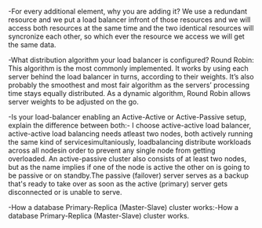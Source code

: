 -For every additional element, why you are adding it? We use a redundant resource and 
we put a load balancer infront of those resources and we will access both resources at
the same time and the two identical resources will syncronize each other, so which ever the resource we access we will get the same data.

-What distribution algorithm your load balancer is configured? Round Robin: This algorithm is the most commonly implemented. It works by using each server behind the load balancer in turns, according to their weights. It’s also probably the smoothest and most fair algorithm as the servers’ processing time stays equally distributed. As a dynamic algorithm, Round Robin allows server weights to be adjusted on the go.

-Is your load-balancer enabling an Active-Active or Active-Passive setup, explain the difference between both:- I choose active-active load balancer, active-active load balancing needs atleast two nodes, both actively running the same kind of servicesimultaniously, loadbalancing distribute workloads across all nodesin order to prevent any single node from getting overloaded. An active-passive cluster also consists of at least two nodes, but as the name implies if one of the node is active the other on is going to be passive or on standby.The passive (failover) server serves as a backup that's ready to take over as soon as the active (primary) server gets disconnected or is unable to serve.

-How a database Primary-Replica (Master-Slave) cluster works:-How a database Primary-Replica (Master-Slave) cluster works.
